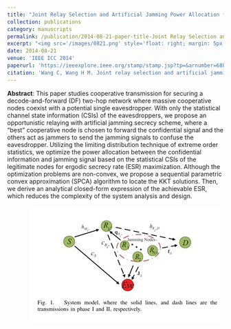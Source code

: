 ```yaml
---
title: "Joint Relay Selection and Artificial Jamming Power Allocation for Secure DF Relay Networks"
collection: publications
category: manuscripts
permalink: /publication/2014-08-21-paper-title-Joint Relay Selection and Artificial Jamming Power Allocation for Secure DF Relay Networks
excerpt: "<img src='/images/0821.png' style='float: right; margin: 5px;'>This paper proposes a joint relay selection and artificial jamming power allocation scheme for secure decode-and-forward (DF) relay networks. The authors aim to maximize the ergodic secrecy rate (ESR) by optimizing the power allocation between the confidential information and jamming signals, using only statistical channel state information (CSI) of the eavesdropper."
date: 2014-08-21
venue: 'IEEE ICC 2014'
paperurl: 'https://ieeexplore.ieee.org/stamp/stamp.jsp?tp=&arnumber=6881301'
citation: 'Wang C, Wang H M. Joint relay selection and artificial jamming power allocation for secure DF relay networks[C]//2014 IEEE International Conference on Communications Workshops (ICC). IEEE, 2014: 819-824.'
---
```




**Abstract**: This paper studies cooperative transmission for securing a decode-and-forward (DF) two-hop network where massive cooperative nodes coexist with a potential single eavesdropper. With only the statistical channel state information (CSIs) of the eavesdroppers, we propose an opportunistic relaying with artificial jamming secrecy scheme, where a “best” cooperative node is chosen to forward the confidential signal and the others act as jammers to send the jamming signals to confuse the eavesdropper. Utilizing the limiting distribution technique of extreme order statistics, we optimize the power allocation between the confidential information and jamming signal based on the statistical CSIs of the legitimate nodes for ergodic secrecy rate (ESR) maximization. Although the optimization problems are non-convex, we propose a sequential parametric convex approximation (SPCA) algorithm to locate the KKT solutions. Then, we derive an analytical closed-form expression of the achievable ESR, which reduces the complexity of the system analysis and design.



<img src='/images/0821.png' style='float: right; margin: 5px;'>
